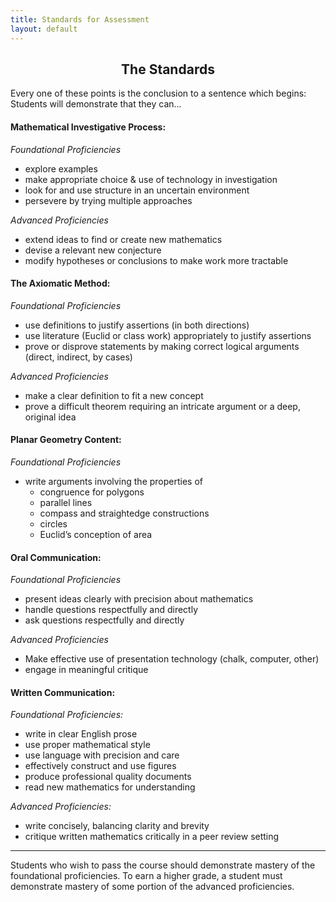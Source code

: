 ```yaml
---
title: Standards for Assessment
layout: default
---
```


<center><h2>The Standards</h2></center>

Every one of these points is the conclusion to a sentence which begins:
    Students will demonstrate that they can...

#### Mathematical Investigative Process:

*Foundational Proficiencies*

- explore examples
- make appropriate choice & use of technology in investigation
- look for and use structure in an uncertain environment
- persevere by trying multiple approaches

*Advanced Proficiencies*

- extend ideas to find or create new mathematics
- devise a relevant new conjecture
- modify hypotheses or conclusions to make work more tractable

#### The Axiomatic Method:

*Foundational Proficiencies*

- use definitions to justify assertions (in both directions)
- use literature (Euclid or class work) appropriately to justify assertions
- prove or disprove statements by making correct logical arguments (direct, indirect, by cases)

*Advanced Proficiencies*

- make a clear definition to fit a new concept
- prove a difficult theorem requiring an intricate argument or a deep, original idea

#### Planar Geometry Content:

*Foundational Proficiencies*

- write arguments involving the properties of
    * congruence for polygons
    * parallel lines
    * compass and straightedge constructions
    * circles
    * Euclid’s conception of area

#### Oral Communication:

*Foundational Proficiencies*

- present ideas clearly with precision about mathematics
- handle questions respectfully and directly
- ask questions respectfully and directly

*Advanced Proficiencies*

- Make effective use of presentation technology (chalk, computer, other)
- engage in meaningful critique

#### Written Communication:

*Foundational Proficiencies:*

- write in clear English prose
- use proper mathematical style
- use language with precision and care
- effectively construct and use figures
- produce professional quality documents
- read new mathematics for understanding

*Advanced Proficiencies:*

- write concisely, balancing clarity and brevity
- critique written mathematics critically in a peer review setting

***

Students who wish to pass the course should demonstrate mastery of the
foundational proficiencies. To earn a higher grade, a student must demonstrate
mastery of some portion of the advanced proficiencies.
